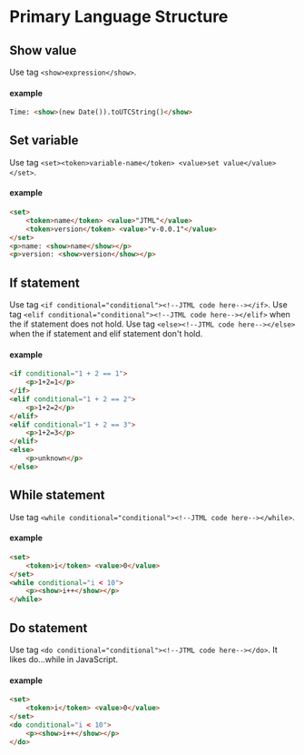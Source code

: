 Primary Language Structure
============================

Show value
------------
Use tag `<show>expression</show>`.
#### example
```html
Time: <show>(new Date()).toUTCString()</show>
```

Set variable
---------------
Use tag `<set><token>variable-name</token> <value>set value</value></set>`.
#### example
```html
<set>
    <token>name</token> <value>"JTML"</value>
    <token>version</token> <value>"v-0.0.1"</value>
</set>
<p>name: <show>name</show></p>
<p>version: <show>version</show></p>
```

If statement
-----------------
Use tag `<if conditional="conditional"><!--JTML code here--></if>`.
Use tag `<elif conditional="conditional"><!--JTML code here--></elif>` when the if statement does not hold.
Use tag `<else><!--JTML code here--></else>` when the if statement and elif statement don't hold.
#### example
```html
<if conditional="1 + 2 == 1">
    <p>1+2=1</p>
</if>
<elif conditional="1 + 2 == 2">
    <p>1+2=2</p>
</elif>
<elif conditional="1 + 2 == 3">
    <p>1+2=3</p>
</elif>
<else>
    <p>unknown</p>
</else>
```

While statement
-----------------
Use tag `<while conditional="conditional"><!--JTML code here--></while>`.
#### example
```html
<set>
    <token>i</token> <value>0</value>
</set>
<while conditional="i < 10">
    <p><show>i++</show></p>
</while>
```

Do statement
-----------------
Use tag `<do conditional="conditional"><!--JTML code here--></do>`.
It likes do...while in JavaScript.
#### example
```html
<set>
    <token>i</token> <value>0</value>
</set>
<do conditional="i < 10">
    <p><show>i++</show></p>
</do>
```
